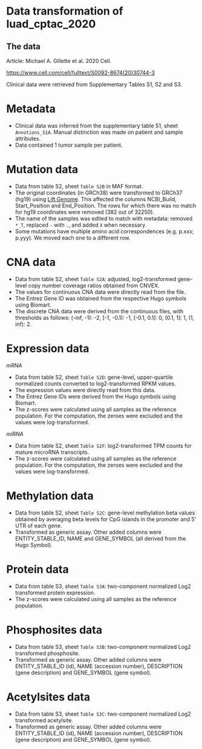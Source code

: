 # Data transformation of luad_cptac_2020

## The data
Article:
Michael A. Gillette et al. 2020 Cell.

https://www.cell.com/cell/fulltext/S0092-8674(20)30744-3


Clinical data were retrieved from Supplementary Tables S1, S2 and S3. 


# Metadata

- Clinical data was inferred from the supplementary table S1, sheet `Annotions_S1A`. Manual distinction was made on patient and sample attributes.
- Data contained 1 tumor sample per patient.

# Mutation data

- Data from table S2, sheet `Table S2B` in MAF format.
- The original coordinates (in GRCh38) were transformed to GRCh37 (hg19)
  using [Lift Genome](https://genome.ucsc.edu/cgi-bin/hgLiftOver). This affected the columns NCBI_Build, Start_Position and End_Position. The rows for which there was no match for 
  hg19 coordinates were removed (382 out of 32250).
- The name of the samples was edited to match with metadata: removed `*_T`, replaced `-` with `.`, and added `X` when necessary.
- Some mutations have multiple amino acid correspondences (e.g. p.xxx; p.yyy). We moved each one to a different row.

# CNA data

- Data from table S2, sheet `Table S2A`: adjusted, log2-transformed gene-level copy number coverage ratios obtained from CNVEX. 
- The values for continuous CNA data were directly read from the file.
- The Entrez Gene ID was obtained from the respective Hugo symbols using Biomart.
- The discrete CNA data were derived from the continuous files, with thresholds as follows: (-inf, -1): -2, \[-1, -0.1): -1, \[-0.1, 0.1\]: 0, (0.1, 1\]: 1, (1, inf): 2.

# Expression data
_mRNA_

- Data from table S2, sheet `Table S2D`: gene-level, upper-quartile normalized counts converted to log2-transformed RPKM values.
- The expression values were directly read from this data.
- The Entrez Gene IDs were derived from the Hugo symbols using Biomart.
- The z-scores were calculated using all samples as the reference population. For the computation, the zeroes were excluded and the values were log-transformed.

_miRNA_

- Data from table S2, sheet `Table S2F`: log2-transformed TPM counts for mature microRNA transcripts.
- The z-scores were calculated using all samples as the reference population. For the computation, the zeroes were excluded and the values were log-transformed.


# Methylation data

- Data from table S2, sheet `Table S2C`: gene-level methylation beta values obtained by averaging beta levels for CpG islands in the promoter and 5' UTR of each gene.
- Transformed as generic assay. Other added columns were ENTITY_STABLE_ID, NAME and GENE_SYMBOL (all derived from the Hugo Symbol).

# Protein data

- Data from table S3, sheet `Table S3A`: two-component normalized Log2 transformed protein expression.
- The z-scores were calculated using all samples as the reference population.

# Phosphosites data

- Data from table S3, sheet `Table S3B`: two-component normalized Log2 transformed phosphosite.
- Transformed as generic assay. Other added columns were ENTITY_STABLE_ID (id),
  NAME (accession number), DESCRIPTION (gene description) and GENE_SYMBOL (gene symbol).

# Acetylsites data

- Data from table S3, sheet `Table S3C`: two-component normalized Log2 transformed acetylsite.
- Transformed as generic assay. Other added columns were ENTITY_STABLE_ID (id),
  NAME (accession number), DESCRIPTION (gene description) and GENE_SYMBOL (gene symbol).









